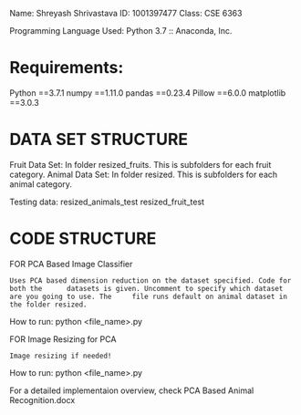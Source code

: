 Name: Shreyash Shrivastava
ID: 1001397477
Class: CSE 6363

Programming Language Used: Python 3.7 :: Anaconda, Inc.



# Requirements:

Python ==3.7.1
numpy ==1.11.0
pandas ==0.23.4
Pillow ==6.0.0
matplotlib ==3.0.3



# DATA SET STRUCTURE


Fruit Data Set:
	In folder resized_fruits. This is subfolders for each fruit category.
Animal Data Set:
	In folder resized. This is subfolders for each animal category.

Testing data:
	resized_animals_test
	resized_fruit_test



# CODE STRUCTURE


FOR PCA Based Image Classifier

	Uses PCA based dimension reduction on the dataset specified. Code for both the 		datasets is given. Uncomment to specify which dataset are you going to use. The 	file runs default on animal dataset in the folder resized.
How to run:
	python <file_name>.py




FOR Image Resizing for PCA

	Image resizing if needed!
How to run:
	python <file_name>.py



For a detailed implementaion overview, check PCA Based Animal Recognition.docx
